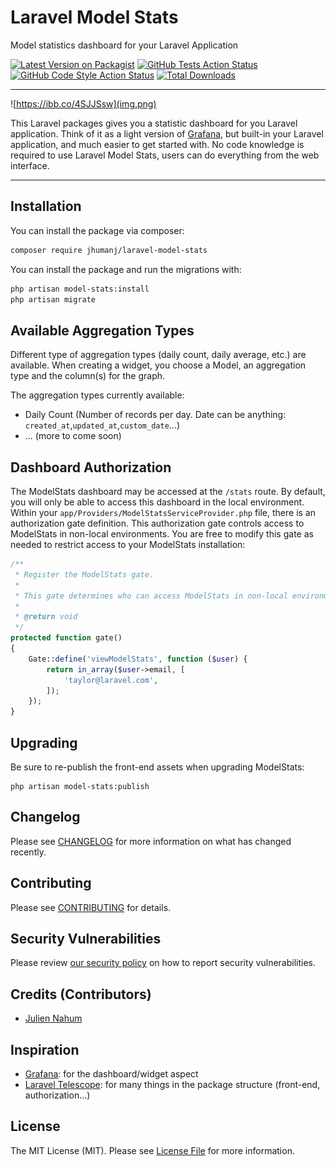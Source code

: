 # Laravel Model Stats
Model statistics dashboard for your Laravel Application

[![Latest Version on Packagist](https://img.shields.io/packagist/v/jhumanj/laravel-model-stats.svg?style=flat-square)](https://packagist.org/packages/jhumanj/laravel-model-stats)
[![GitHub Tests Action Status](https://img.shields.io/github/workflow/status/jhumanj/laravel-model-stats/run-tests?label=tests)](https://github.com/jhumanj/laravel-model-stats/actions?query=workflow%3Arun-tests+branch%3Amain)
[![GitHub Code Style Action Status](https://img.shields.io/github/workflow/status/jhumanj/laravel-model-stats/Check%20&%20fix%20styling?label=code%20style)](https://github.com/jhumanj/laravel-model-stats/actions?query=workflow%3A"Check+%26+fix+styling"+branch%3Amain)
[![Total Downloads](https://img.shields.io/packagist/dt/jhumanj/laravel-model-stats.svg?style=flat-square)](https://packagist.org/packages/jhumanj/laravel-model-stats)

---
![https://ibb.co/4SJJSsw](img.png)

This Laravel packages gives you a statistic dashboard for you Laravel application. Think of it as a light version of 
[Grafana](https://grafana.com/), but built-in your Laravel application, and much easier to get started with. 
No code knowledge is required to use Laravel Model Stats, users can do everything from the web interface.

---

## Installation

You can install the package via composer:

```bash
composer require jhumanj/laravel-model-stats
```

You can install the package and run the migrations with:

```bash
php artisan model-stats:install
php artisan migrate
```


## Available Aggregation Types

Different type of aggregation types (daily count, daily average, etc.) are available. When creating a widget,
you choose a Model, an aggregation type and the column(s) for the graph.

The aggregation types currently available:
- Daily Count (Number of records per day. Date can be anything: `created_at`,`updated_at`,`custom_date`...)
- ... (more to come soon)

## Dashboard Authorization

The ModelStats dashboard may be accessed at the `/stats` route. By default, you will only be able to access this 
dashboard in the local environment. Within your `app/Providers/ModelStatsServiceProvider.php` file, there is an 
authorization gate definition. This authorization gate controls access to ModelStats in non-local environments. 
You are free to modify this gate as needed to restrict access to your ModelStats installation: 

```php 
/**
 * Register the ModelStats gate.
 *
 * This gate determines who can access ModelStats in non-local environments.
 *
 * @return void
 */
protected function gate()
{
    Gate::define('viewModelStats', function ($user) {
        return in_array($user->email, [
            'taylor@laravel.com',
        ]);
    });
}
```

## Upgrading

Be sure to re-publish the front-end assets when upgrading ModelStats:
```
php artisan model-stats:publish
```

## Changelog

Please see [CHANGELOG](CHANGELOG.md) for more information on what has changed recently.

## Contributing

Please see [CONTRIBUTING](.github/CONTRIBUTING.md) for details.

## Security Vulnerabilities

Please review [our security policy](../../security/policy) on how to report security vulnerabilities.

## Credits (Contributors)

- [Julien Nahum](https://github.com/JhumanJ)

## Inspiration 
- [Grafana](https://grafana.com/): for the dashboard/widget aspect
- [Laravel Telescope](https://github.com/laravel/telescope): for many things in the package structure (front-end, authorization...)

## License

The MIT License (MIT). Please see [License File](LICENSE.md) for more information.
